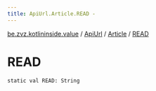 ```yaml
---
title: ApiUrl.Article.READ - 
---
```


[be.zvz.kotlininside.value](../../index.html) / [ApiUrl](../index.html) / [Article](index.html) / [READ](./-r-e-a-d.html)

# READ

`static val READ: String`